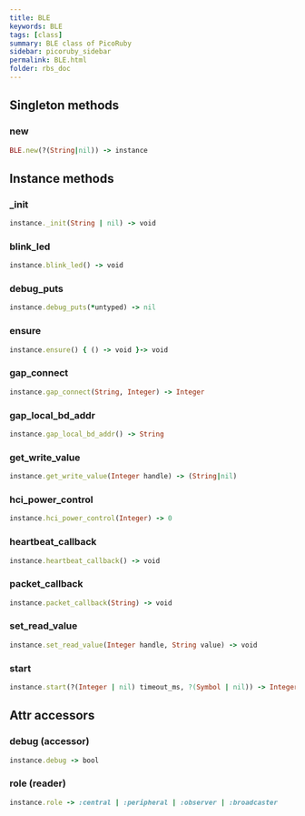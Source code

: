 ```yaml
---
title: BLE
keywords: BLE
tags: [class]
summary: BLE class of PicoRuby
sidebar: picoruby_sidebar
permalink: BLE.html
folder: rbs_doc
---
```

## Singleton methods
### new

```ruby
BLE.new(?(String|nil)) -> instance
```
## Instance methods
### _init

```ruby
instance._init(String | nil) -> void
```
### blink_led

```ruby
instance.blink_led() -> void
```
### debug_puts

```ruby
instance.debug_puts(*untyped) -> nil
```
### ensure

```ruby
instance.ensure() { () -> void }-> void
```
### gap_connect

```ruby
instance.gap_connect(String, Integer) -> Integer
```
### gap_local_bd_addr

```ruby
instance.gap_local_bd_addr() -> String
```
### get_write_value

```ruby
instance.get_write_value(Integer handle) -> (String|nil)
```
### hci_power_control

```ruby
instance.hci_power_control(Integer) -> 0
```
### heartbeat_callback

```ruby
instance.heartbeat_callback() -> void
```
### packet_callback

```ruby
instance.packet_callback(String) -> void
```
### set_read_value

```ruby
instance.set_read_value(Integer handle, String value) -> void
```
### start

```ruby
instance.start(?(Integer | nil) timeout_ms, ?(Symbol | nil)) -> Integer
```
## Attr accessors
### debug (accessor)
```ruby
instance.debug -> bool
```
### role (reader)
```ruby
instance.role -> :central | :peripheral | :observer | :broadcaster
```

